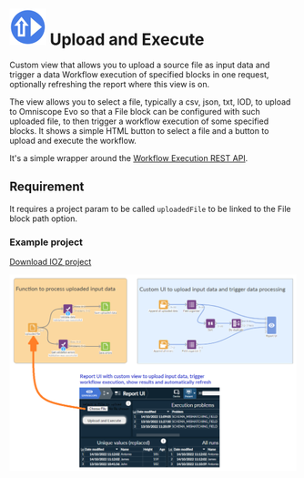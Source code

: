 # ![](icon.svg) Upload and Execute

Custom view that allows you to upload a source file as input data and trigger a data Workflow execution of specified blocks in one request, optionally refreshing the report where this view is on.

The view allows you to select a file, typically a csv, json, txt, IOD, to upload to Omniscope Evo so that a File block can be configured with such uploaded file,
to then trigger a workflow execution of some specified blocks.
It shows a simple HTML button to select a file and a button to upload and execute the workflow.

It's a simple wrapper around the [Workflow Execution REST API](https://help.visokio.com/support/solutions/articles/42000073133-workflow-execution-rest-apis). 

## Requirement
It requires a project param to be called `uploadedFile` to be linked to the File block path option.

### Example project
[Download IOZ project](WorkflowAndUI.ioz)

![screenshot](thumbnail.png)
